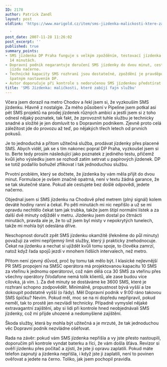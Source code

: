 ```yaml
---
ID: 2178
author: Patrick Zandl
layout: post
oldlink: 'https://www.marigold.cz/item/sms-jizdenka-malickosti-ktere-zabiji-fajn-sluzbu

  '
post_date: 2007-11-28 11:26:02
post_excerpt: ''
published: true
summary_points:
- SMS jízdenka DP Praha funguje s velkým zpožděním, testovací jízdenka dorazila po
  14 minutách.
- Dopravní podnik negarantuje doručení SMS jízdenky do dvou minut, cestující riskuje
  jízdu načerno.
- Technické kapacity SMS rozhraní jsou dostatečné, zpoždění je pravděpodobně způsobeno
  špatným nastavením DP.
- Autor doporučuje při kontrole s nedoručenou SMS jízdenkou předstírat vybitý telefon.
title: 'SMS Jízdenka: maličkosti, které zabíjí fajn službu'
---
```


Včera jsem dorazil na metro Chodov a řekl jsem si, že vyzkouším SMS jízdenku. Hlavně z nostalgie. Za mého působení v Pipeline jsem potkal asi pět SMS projektů na prodej jízdenek různých ambicí a jestli jsem si z toho odnesl nějaký poznatek, tak fakt, že zprovoznit tuhle službu je technicky snadné a složité je jen domluvit to s Dopravním podnikem. Zjevně proto celá záležitost jde do provozu až teď, po nějakých třech letech od prvních pokusů.

Je to jednoduchá a přitom užitečná služba, prodávat jízdenky přes placené SMS. Abych viděl, jak se s tím nakonec popral DP Praha, vyzkoušel jsem si to. Berte tedy prosím následující jako poznatek z jediného testu, přičemž kvůli jeho výsledku jsem se rozhodl zatím setrvat u papírových jízdenek. DP se totiž podařilo bohužel zflikovat i tak jednoduchou službu. 

Prvotní problém, který se dočtete, že jízdenka by vám měla přijít do dvou minut. Formulace je ovšem značně opatrná, není v textu žádná garance, že se tak skutečně stane. Pokud ale cestujete bez došlé odpovědi, jedete načerno. 

Objednal jsem si SMS jízdenku na Chodově před metrem (plný signál) kolem deváté hodiny ranní a čekal. Po pěti minutách mi nic nepřišlo a už se mi opravdu nechtělo čekat tam jak trubka, takže jsem štípl normální lístek a za další dvě minuty odjížděl v metru. Jízdenku jsem dostal po čtrnácti minutách, pravda ale je, že to už jsem byl místy v nepokrytých tunelech, takže mi mohla být odeslána dříve. 

Neschopnost doručit zpět SMS jízdenku okamžitě (řekněme do půl minuty) považuji za velmi nepříjemný limit služby, který ji prakticky znehodnocuje. Čekat na jízdenku a nechat si ujíždět kvůli tomu spoje, to člověka zamrzí, natož když řada spojů jezdí v mnohem řidších intervalech, než metro.  

Přitom není zjevný důvod, proč by tomu tak mělo být. I klasické nejlevnější PR SMS propojení na SMSC operátora má projektovanou kapacitu 10 SMS za vteřinu k jednomu operátorovi, což nám dělá cca 30 SMS za vteřinu přes všechny operátory (Vodafone nemá tolik klientů, ale zase budou více cílovka, já vím. ). Za dvě minuty se dostáváme ke 3600 SMS, které je rozhraní schopno zodpovědět. Minimálně, propustnost bývá vyšší a lze dokoupit podstatně vyšší (o řády). Měl Dopravní podnik v 9:00 ráno takovou SMS špičku? Nevím. Pokud měl, moc se na ni dopředu nepřipravil, pokud neměl, tak to prostě jen nezvládl technicky. Případně vymyslel nějaké extravagantní zajištění, aby si lidi při kontrole hned neobjednávali SMS jízdenky, což mi přijde uhozené a nedomyšlené zajištění. 

Škoda služby, která by mohla být užitečná a je mrzuté, že tak jednoduchou věc Dopravní podnik nezvládne ošéfovat.  

Rada na závěr: pokud vám SMS jízdenka nepřišla a vy jste přesto nastoupili, doporučím při kontrole vyndat baterku a říci, že vám došla šťáva. Revizor si ověří jízdenku přes počítač a zjistí, že jste ji opravu zaplatili. Pokud máte telefon zapnutý a jízdenka nepřišla, i když jste ji zaplatili, není to povinen ověřovat a jedete na černo. Toliko, jak jsem pochopil pravidla.